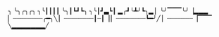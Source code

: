 ╮
╰╮╭╮╭╮
╮╰┃┃┃┃
╰╮┃┗┛┗╮
╮╰┃┛▃┗┃
▂╭┛╰┻╯┗╮▂
▏╰╯▔▔▔╰╯▕▂▂▂
▏┈┈┈┈┈┈┈┈╭━╮╲
▏┈┈┈┈┈┈┈┈┃┈┃▕
▏┈┈┈┈┈┈┈┈┗━╯╱
▏┈┈┈┈┈┈┈▕▔▔▔
╲▂▂▂▂▂▂▂╱
